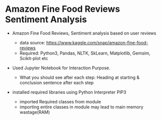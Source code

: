 # Amazon Fine Food Reviews Sentiment Analysis

*  Amazon Fine Food Reviews, Sentiment analysis based on user reviews
    * data source: https://www.kaggle.com/snap/amazon-fine-food-reviews
    * Required: Python3, Pandas, NLTK, SkLearn, Matplotlib, Gemsim, Scikit-plot etc

* Used Jupyter Notebook for Interaction Purpose.
     * What you should see after each step: Heading at starting & conclusion sentence after each step

* installed required libraries using Python Interpreter PIP3
     * imported Required classes from module
     * importing entire classes in module may lead to main memory wastage(RAM)



